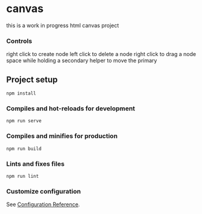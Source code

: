 # canvas
this is a work in progress html canvas project
### Controls
right click to create node
left click to delete a node
right click to drag a node
space while holding a secondary helper to move the primary


## Project setup
```
npm install
```

### Compiles and hot-reloads for development
```
npm run serve
```

### Compiles and minifies for production
```
npm run build
```

### Lints and fixes files
```
npm run lint
```



### Customize configuration
See [Configuration Reference](https://cli.vuejs.org/config/).
